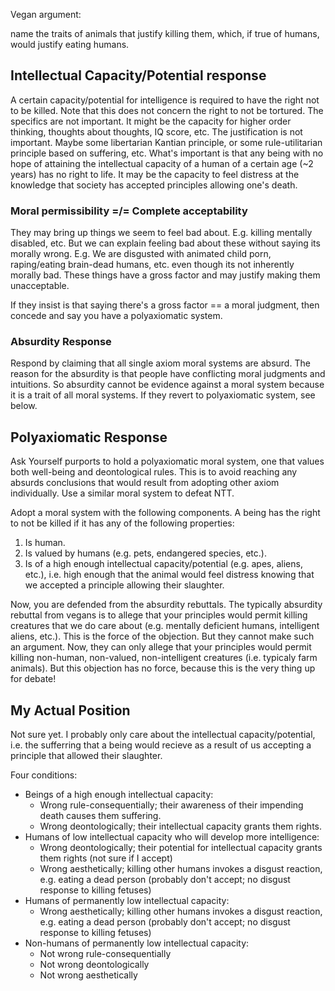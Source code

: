Vegan argument:

name the traits of animals that justify killing them, which, if true of humans, would justify eating humans.

## Intellectual Capacity/Potential response

A certain capacity/potential for intelligence is required to have the right not to be killed. 
Note that this does not concern the right to not be tortured.
The specifics are not important. It might be the capacity for higher order thinking, thoughts about thoughts, IQ score, etc. 
The justification is not important. Maybe some libertarian Kantian principle, or some rule-utilitarian principle based on suffering, etc.
What's important is that any being with no hope of attaining the intellectual capacity of a human of a certain age (~2 years) has no right to life.
It may be the capacity to feel distress at the knowledge that society has accepted principles allowing one's death.

### Moral permissibility =/= Complete acceptability

They may bring up things we seem to feel bad about. E.g. killing mentally disabled, etc.
But we can explain feeling bad about these without saying its morally wrong.
E.g. We are disgusted with animated child porn, raping/eating brain-dead humans, etc. even though its not inherently morally bad.
These things have a gross factor and may justify making them unacceptable.

If they insist is that saying there's a gross factor == a moral judgment, then concede and say you have a polyaxiomatic system.

### Absurdity Response

Respond by claiming that all single axiom moral systems are absurd. 
The reason for the absurdity is that people have conflicting moral judgments and intuitions.
So absurdity cannot be evidence against a moral system because it is a trait of all moral systems.
If they revert to polyaxiomatic system, see below.

## Polyaxiomatic Response

Ask Yourself purports to hold a polyaxiomatic moral system, one that values both well-being and deontological rules. 
This is to avoid reaching any absurds conclusions that would result from adopting other axiom individually. 
Use a similar moral system to defeat NTT.

Adopt a moral system with the following components. A being has the right to not be killed if it has any of the following properties:
1. Is human.
2. Is valued by humans (e.g. pets, endangered species, etc.).
3. Is of a high enough intellectual capacity/potential (e.g. apes, aliens, etc.), i.e. high enough that the animal would feel distress knowing that we accepted a principle allowing their slaughter.

Now, you are defended from the absurdity rebuttals. 
The typically absurdity rebuttal from vegans is to allege that your principles would permit killing creatures that we do care about (e.g. mentally deficient humans, intelligent aliens, etc.). This is the force of the objection. 
But they cannot make such an argument. 
Now, they can only allege that your principles would permit killing non-human, non-valued, non-intelligent creatures (i.e. typicaly farm animals). 
But this objection has no force, because this is the very thing up for debate!

## My Actual Position

Not sure yet.
I probably only care about the intellectual capacity/potential, i.e. the sufferring that a being would recieve as a result of us accepting a principle that allowed their slaughter.

Four conditions:
- Beings of a high enough intellectual capacity: 
	- Wrong rule-consequentially; their awareness of their impending death causes them suffering.
	- Wrong deontologically; their intellectual capacity grants them rights.
- Humans of low intellectual capacity who will develop more intelligence:
	- Wrong deontologically; their potential for intellectual capacity grants them rights (not sure if I accept)
	- Wrong aesthetically; killing other humans invokes a disgust reaction, e.g. eating a dead person (probably don't accept; no disgust response to killing fetuses)
- Humans of permanently low intellectual capacity:
	- Wrong aesthetically; killing other humans invokes a disgust reaction, e.g. eating a dead person (probably don't accept; no disgust response to killing fetuses)
- Non-humans of permanently low intellectual capacity:
	- Not wrong rule-consequentially
	- Not wrong deontologically
	- Not wrong aesthetically